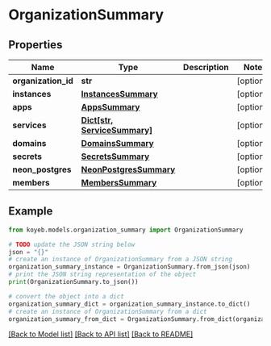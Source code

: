 # OrganizationSummary


## Properties

Name | Type | Description | Notes
------------ | ------------- | ------------- | -------------
**organization_id** | **str** |  | [optional] 
**instances** | [**InstancesSummary**](InstancesSummary.md) |  | [optional] 
**apps** | [**AppsSummary**](AppsSummary.md) |  | [optional] 
**services** | [**Dict[str, ServiceSummary]**](ServiceSummary.md) |  | [optional] 
**domains** | [**DomainsSummary**](DomainsSummary.md) |  | [optional] 
**secrets** | [**SecretsSummary**](SecretsSummary.md) |  | [optional] 
**neon_postgres** | [**NeonPostgresSummary**](NeonPostgresSummary.md) |  | [optional] 
**members** | [**MembersSummary**](MembersSummary.md) |  | [optional] 

## Example

```python
from koyeb.models.organization_summary import OrganizationSummary

# TODO update the JSON string below
json = "{}"
# create an instance of OrganizationSummary from a JSON string
organization_summary_instance = OrganizationSummary.from_json(json)
# print the JSON string representation of the object
print(OrganizationSummary.to_json())

# convert the object into a dict
organization_summary_dict = organization_summary_instance.to_dict()
# create an instance of OrganizationSummary from a dict
organization_summary_from_dict = OrganizationSummary.from_dict(organization_summary_dict)
```
[[Back to Model list]](../README.md#documentation-for-models) [[Back to API list]](../README.md#documentation-for-api-endpoints) [[Back to README]](../README.md)


